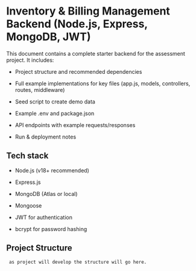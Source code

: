 # Inventory & Billing Management Backend (Node.js, Express, MongoDB, JWT)

This document contains a complete starter backend for the assessment project. It includes:

- Project structure and recommended dependencies

- Full example implementations for key files (app.js, models, controllers, routes, middleware)

- Seed script to create demo data

- Example .env and package.json

- API endpoints with example requests/responses

- Run & deployment notes

## Tech stack

- Node.js (v18+ recommended)

- Express.js

- MongoDB (Atlas or local)

- Mongoose

- JWT for authentication

- bcrypt for password hashing

## Project Structure

```
 as project will develop the structure will go here. 
```